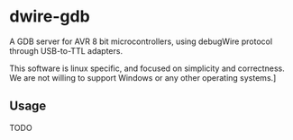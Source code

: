 # dwire-gdb

A GDB server for AVR 8 bit microcontrollers, using debugWire protocol through
USB-to-TTL adapters.

This software is linux specific, and focused on simplicity and correctness. We
are not willing to support Windows or any other operating systems.]


## Usage

TODO
